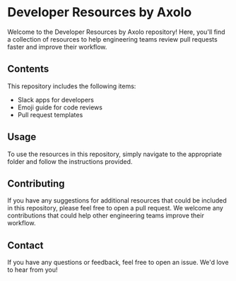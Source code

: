 # Developer Resources by Axolo
Welcome to the Developer Resources by Axolo repository! Here, you'll find a collection of resources to help engineering teams review pull requests faster and improve their workflow.

## Contents
This repository includes the following items:

- Slack apps for developers
- Emoji guide for code reviews
- Pull request templates

## Usage
To use the resources in this repository, simply navigate to the appropriate folder and follow the instructions provided.

## Contributing
If you have any suggestions for additional resources that could be included in this repository, please feel free to open a pull request. We welcome any contributions that could help other engineering teams improve their workflow.

## Contact
If you have any questions or feedback, feel free to open an issue. We'd love to hear from you!